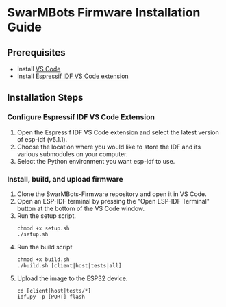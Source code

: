 # SwarMBots Firmware Installation Guide

## Prerequisites
- Install [VS Code](https://code.visualstudio.com/download)
- Install [Espressif IDF VS Code extension](https://marketplace.visualstudio.com/items?itemName=espressif.esp-idf-extension)

## Installation Steps
### Configure Espressif IDF VS Code Extension
1. Open the Espressif IDF VS Code extension and select the latest version of esp-idf (v5.1.1).
2. Choose the location where you would like to store the IDF and its various submodules on your computer.
3. Select the Python environment you want esp-idf to use.

### Install, build, and upload firmware
1. Clone the SwarMBots-Firmware repository and open it in VS Code.
2. Open an ESP-IDF terminal by pressing the "Open ESP-IDF Terminal" button at the bottom of the VS Code window.
3. Run the setup script.
   ```
   chmod +x setup.sh
   ./setup.sh
   ```
4. Run the build script
   ```
   chmod +x build.sh
   ./build.sh [client|host|tests|all]
   ```
5. Upload the image to the ESP32 device.
   ```
   cd [client|host|tests/*]
   idf.py -p [PORT] flash
   ```
